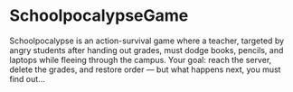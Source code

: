 # SchoolpocalypseGame
Schoolpocalypse is an action-survival game where a teacher, targeted by angry students after handing out grades, must dodge books, pencils, and laptops while fleeing through the campus. Your goal: reach the server, delete the grades, and restore order — but what happens next, you must find out...
